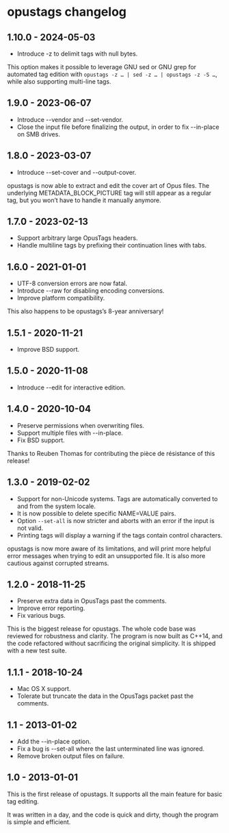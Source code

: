 opustags changelog
==================

1.10.0 - 2024-05-03
-------------------

- Introduce -z to delimit tags with null bytes.

This option makes it possible to leverage GNU sed or GNU grep for automated tag edition with
`opustags -z … | sed -z … | opustags -z -S …`, while also supporting multi-line tags.

1.9.0 - 2023-06-07
------------------

- Introduce --vendor and --set-vendor.
- Close the input file before finalizing the output, in order to fix --in-place on SMB drives.

1.8.0 - 2023-03-07
------------------

- Introduce --set-cover and --output-cover.

opustags is now able to extract and edit the cover art of Opus files. The underlying
METADATA_BLOCK_PICTURE tag will still appear as a regular tag, but you won’t have to handle it
manually anymore.

1.7.0 - 2023-02-13
------------------

- Support arbitrary large OpusTags headers.
- Handle multiline tags by prefixing their continuation lines with tabs.

1.6.0 - 2021-01-01
------------------

- UTF-8 conversion errors are now fatal.
- Introduce --raw for disabling encoding conversions.
- Improve platform compatibility.

This also happens to be opustags’s 8-year anniversary!

1.5.1 - 2020-11-21
------------------

- Improve BSD support.

1.5.0 - 2020-11-08
------------------

- Introduce --edit for interactive edition.

1.4.0 - 2020-10-04
------------------

- Preserve permissions when overwriting files.
- Support multiple files with --in-place.
- Fix BSD support.

Thanks to Reuben Thomas for contributing the pièce de résistance of this
release!

1.3.0 - 2019-02-02
------------------

- Support for non-Unicode systems. Tags are automatically converted to and from the system locale.
- It is now possible to delete specific NAME=VALUE pairs.
- Option `--set-all` is now stricter and aborts with an error if the input is not valid.
- Printing tags will display a warning if the tags contain control characters.

opustags is now more aware of its limitations, and will print more helpful error messages when
trying to edit an unsupported file. It is also more cautious against corrupted streams.

1.2.0 - 2018-11-25
------------------

- Preserve extra data in OpusTags past the comments.
- Improve error reporting.
- Fix various bugs.

This is the biggest release for opustags. The whole code base was reviewed for robustness and
clarity. The program is now built as C++14, and the code refactored without sacrificing the
original simplicity. It is shipped with a new test suite.

1.1.1 - 2018-10-24
------------------

- Mac OS X support.
- Tolerate but truncate the data in the OpusTags packet past the comments.

1.1 - 2013-01-02
----------------

- Add the --in-place option.
- Fix a bug is --set-all where the last unterminated line was ignored.
- Remove broken output files on failure.

1.0 - 2013-01-01
----------------

This is the first release of opustags. It supports all the main feature for basic tag editing.

It was written in a day, and the code is quick and dirty, though the program is simple and
efficient.
